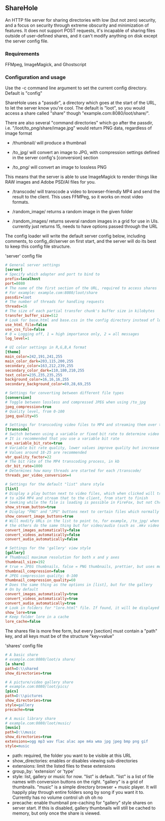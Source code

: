 ## ShareHole
An HTTP file server for sharing directories with low (but not zero) security, and a focus on security through extreme obscurity and minimization of features. It does not support POST requests, it's incapable of sharing files outside of user-defined shares, and it can't modify anything on disk except the server config file.

### Requirements
FFMpeg, ImageMagick, and Ghostscript

### Configuration and usage
Use the -c command line argument to set the current config directory. Default is "config"

ShareHole uses a "passdir", a directory which goes at the start of the URL, to let the server know you're cool. The default is "loot", so you would access a share called "share" though "example.com:8080/loot/share/".

There are also several "command directories" which go after the passdir, i.e. "/loot/to_png/share/image.jpg" would return PNG data, regardless of image format
- /thumbnail/ will produce a thumbnail

- /to_jpg/ will convert an image to JPG, with compression settings defined in the server config's \[conversion\] section
- /to_png/ will convert an image to lossless PNG 

This means that the server is able to use ImageMagick to render things like RAW images and Adobe PSD/AI files for you.

- /transcode/ will transcode a video to browser-friendly MP4 and send the result to the client. This uses FFMPeg, so it works on most video formats.

- /random_image/ returns a random image in the given folder
- /random_images/ returns several random images in a grid for use in UIs. currently just returns 15, needs to have options passed through the URL

The config loader will write the default server config below, including comments, to config_dir/server on first start, and the server will do its best to keep this config file structure.

'server' config file
```ini
# General server settings
[server]
# Specify which adapter and port to bind to
prefix=localhost
port=8080
# The name of the first section of the URL, required to access shares
# For example: example.com:8080/loot/share
passdir=loot
# The number of threads for handling requests 
threads=16
# The size of each partial transfer chunk's buffer size in kilobytes
transfer_buffer_size=512
# Look for base.html and base.css in the config directory instead of loading them from memory
use_html_file=false
use_css_file=false
# 0 = Logging off, 1 = high importance only, 2 = all messages
log_level=1

# UI color settings in R,G,B,A format
[theme]
main_color=242,191,241,255
main_color_dark=203,115,200,255
secondary_color=163,212,239,255
secondary_color_dark=110,180,210,255
text_color=235,235,235,255
background_color=16,16,16,255
secondary_background_color=69,28,69,255

# Settings for converting between different file types
[conversion]
# Toggle between lossless and compressed JPEG when using /to_jpg
jpeg_compression=true
# Quality level, from 0-100
jpeg_quality=85

# Settings for transcoding video files to MP4 and streaming them over the network
[transcode]
# Switch between using a variable or fixed bit rate to determine video quality and size
# It is recommended that you use a variable bit rate
use_variable_bit_rate=true
# Variable bit rate quality, lower values improve quality but increase file size
# Values around 18-25 are recommended
vbr_quality_factor=22
# The bit rate of the MP4 transcoding process, in kb
cbr_bit_rate=1000
# Determines how many threads are started for each /transcode/
threads_per_video_conversion=4

# Settings for the default "list" share style
[list]
# Display a play button next to video files, which when clicked will transcode the video
# to x264 MP4 and stream that to the client, from start to finish
# Seeking while the file is loading is possible in FireFox, but not Chrome
show_stream_button=true
# Display "PNG" and "JPG" buttons next to certain files which normally wouldn't be renderable in browser
show_convert_image_buttons=true
# Will modify URLs in the list to point to, for example, /to_jpg/ when the file is a .dng RAW
# the others do the same thing but for video/audio (such as .mkv video or .wma audio files)
convert_images_automatically=false
convert_videos_automatically=false
convert_audio_automatically=false

# Settings for the 'gallery' view style
[gallery]
# Thumbnail maximum resolution for both x and y axes
thumbnail_size=192
# true = JPEG thumbnails, false = PNG thumbnails, prettier, but uses more data
thumbnail_compression=false
# JPEG compression quality; 0-100
thumbnail_compression_quality=60
# Does the same thing as the options in [list], but for the gallery
# On by default
convert_images_automatically=true
convert_videos_automatically=true
convert_audio_automatically=true
# Look in folders for "lore.html" file. If found, it will be displayed at the top of the gallery
show_lore=true
# Keep folder lore in a cache
lore_cache=false
```

The shares file is more free form, but every \[section\] must contain a "path" key, and all keys must be of the structure "key=value"

'shares' config file
```ini
# A basic share
# example.com:8080/loot/a share/
[a share]
path=D:\\shared
show_directories=true

# A picture/video gallery share
# example.com:8080/loot/pics/
[pics]
path=D:\\pictures
show_directories=true
style=gallery
precache=true

# A music library share
# example.com:8080/loot/music/
[music]
path=D:\\music
show_directories=true
extensions=ogg mp3 wav flac alac ape m4a wma jpg jpeg bmp png gif 
style=music
```

- path: required, the folder you want to be visible at this URL
- show_directories: enables or disables viewing sub-directories
- extensions: limit the listed files to these extensions
- group_by: 'extension' or 'type'
- style: list, gallery or music for now. "list" is default.
"list" is a list of file names with conversion buttons on the right. 
"gallery" is a grid of thumbnails.
"music" is a simple directory browser + music player. It will happily play through entire folders song by song if you want it to. Currently has no volume control uh oh oh no
- precache: enable thumbnail pre-caching for "gallery" style shares on server start. If this is disabled, gallery thumbnails will still be cached to memory, but only once the share is viewed.
